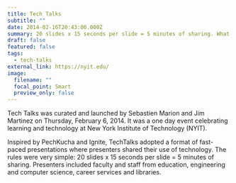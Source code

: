 ```yaml
---
title: Tech Talks
subtitle: ""
date: 2014-02-16T20:43:00.000Z
summary: 20 slides x 15 seconds per slide = 5 minutes of sharing. What would you say?
draft: false
featured: false
tags:
  - tech-talks
external_link: https://nyit.edu/
image:
  filename: ""
  focal_point: Smart
  preview_only: false
---
```

Tech Talks was curated and launched by Sebastien Marion and Jim Martinez on Thursday, February 6, 2014. It was a one day event celebrating learning and technology at New York Institute of Technology (NYIT).

Inspired by PechKucha and Ignite, TechTalks adopted a format of fast-paced presentations where presenters shared their use of technology. The rules were very simple: 20 slides x 15 seconds per slide = 5 minutes of sharing. Presenters included faculty and staff from education, engineering and computer science, career services and libraries.